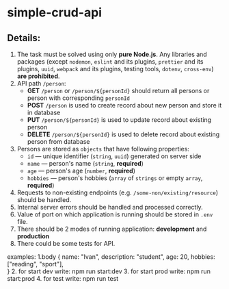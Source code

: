 # simple-crud-api

## Details:

1. The task must be solved using only **pure Node.js**. Any libraries and packages (except `nodemon`, `eslint` and its plugins, `prettier` and its plugins, `uuid`, `webpack` and its plugins, testing tools, `dotenv`, `cross-env`) **are prohibited**.
2. API path `/person`:
    * **GET** `/person` or `/person/${personId}` should return all persons or person with corresponding `personId`
    * **POST** `/person` is used to create record about new person and store it in database
    * **PUT** `/person/${personId}` is used to update record about existing person
    * **DELETE** `/person/${personId}` is used to delete record about existing person from database
3. Persons are stored as `objects` that have following properties:
    * `id` — unique identifier (`string`, `uuid`) generated on server side
    * `name` — person's name (`string`, **required**)
    * `age` — person's age (`number`, **required**)
    * `hobbies` — person's hobbies (`array` of `strings` or empty `array`, **required**)
4. Requests to non-existing endpoints (e.g. `/some-non/existing/resource`) should be handled.
5. Internal server errors should be handled and processed correctly.
6. Value of port on which application is running should be stored in `.env` file.
7. There should be 2 modes of running application: **development** and **production**
8. There could be some tests for API.

examples:
1.body {
   name: "Ivan",
  description: "student",
  age: 20,
  hobbies: ["reading", "sport"],  
}
2. for start dev write: npm run start:dev
3. for start prod write: npm run start:prod
4. for test write: npm run test
